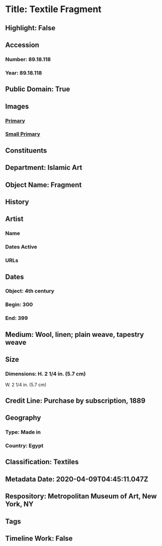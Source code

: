 # Title: Textile Fragment
## Highlight: False
## Accession
### Number: 89.18.118
### Year: 89.18.118
## Public Domain: True
## Images
### [Primary](https://images.metmuseum.org/CRDImages/is/original/42889.jpg)
### [Small Primary](https://images.metmuseum.org/CRDImages/is/web-large/42889.jpg)
## Constituents
## Department: Islamic Art
## Object Name: Fragment
## History
## Artist
### Name
### Dates Active
### URLs
## Dates
### Object: 4th century
### Begin: 300
### End: 399
## Medium: Wool, linen; plain weave, tapestry weave
## Size
### Dimensions: H. 2 1/4 in. (5.7 cm)
W. 2 1/4 in. (5.7 cm)
## Credit Line: Purchase by subscription, 1889
## Geography
### Type: Made in
### Country: Egypt
## Classification: Textiles
## Metadata Date: 2020-04-09T04:45:11.047Z
## Respository: Metropolitan Museum of Art, New York, NY
## Tags
## Timeline Work: False